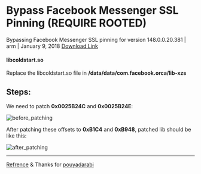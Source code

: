 # Bypass Facebook Messenger SSL Pinning (REQUIRE ROOTED)
Bypassing Facebook Messenger SSL pinning for version 148.0.0.20.381 | arm | January 9, 2018
[Download Link](https://www.apkmirror.com/apk/facebook-2/messenger/messenger-148-0-0-20-381-release/facebook-messenger-148-0-0-20-381-android-apk-download/)


#### libcoldstart.so

Replace the libcoldstart.so file in **/data/data/com.facebook.orca/lib-xzs**



## Steps:



We need to patch **0x0025B24C** and **0x0025B24E**:

![before_patching](https://raw.githubusercontent.com/knoobdev/Bypass-Facebook-Messenger-SSL-Pinning/master/arm/before_patch.jpg?54119)


After patching these offsets to **0xB1C4** and **0xB948**, patched lib should be like this:


![after_patching](https://raw.githubusercontent.com/knoobdev/Bypass-Facebook-Messenger-SSL-Pinning/master/arm/after_patch.jpg?54119)

---



[Refrence](https://serializethoughts.com/2016/08/18/bypassing-ssl-pinning-in-android-applications/) & Thanks for [pouyadarabi](https://github.com/pouyadarabi/Facebook_SSL_Pinning)

